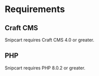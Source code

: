# Requirements

## Craft CMS
Snipcart requires Craft CMS 4.0 or greater.

## PHP
Snipcart requires PHP 8.0.2 or greater.

